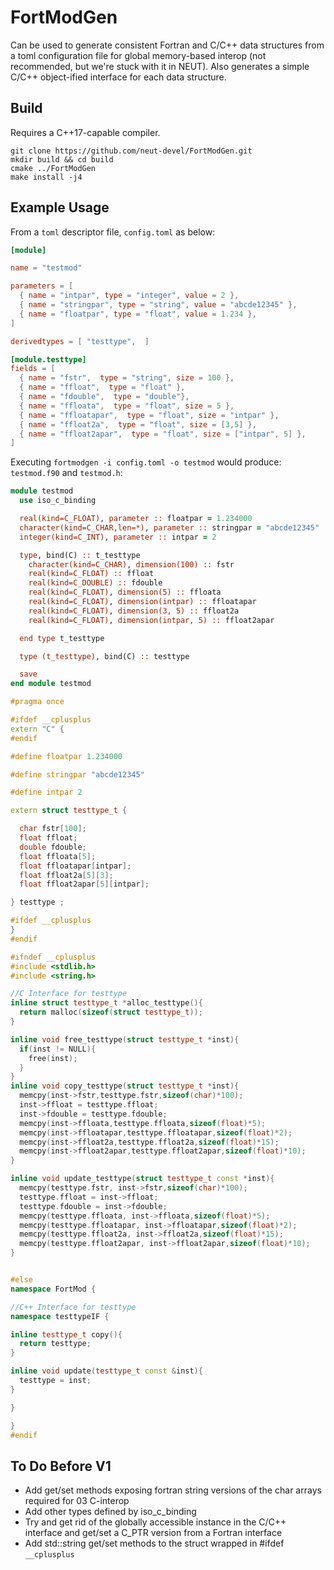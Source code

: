 # FortModGen

Can be used to generate consistent Fortran and C/C++ data structures from a toml configuration file for global memory-based interop (not recommended, but we're stuck with it in NEUT). Also generates a simple C/C++ object-ified interface for each data structure.

## Build

Requires a C++17-capable compiler.

```
git clone https://github.com/neut-devel/FortModGen.git
mkdir build && cd build
cmake ../FortModGen
make install -j4
```

## Example Usage

From a `toml` descriptor file, `config.toml` as below:

```toml
[module]

name = "testmod"

parameters = [
  { name = "intpar", type = "integer", value = 2 },
  { name = "stringpar", type = "string", value = "abcde12345" },
  { name = "floatpar", type = "float", value = 1.234 },
]

derivedtypes = [ "testtype",  ]

[module.testtype]
fields = [
  { name = "fstr",  type = "string", size = 100 },
  { name = "ffloat",  type = "float" },
  { name = "fdouble",  type = "double"},
  { name = "ffloata",  type = "float", size = 5 },
  { name = "ffloatapar",  type = "float", size = "intpar" },
  { name = "ffloat2a",  type = "float", size = [3,5] },
  { name = "ffloat2apar",  type = "float", size = ["intpar", 5] },
]

```

Executing `fortmodgen -i config.toml -o testmod` would produce: `testmod.f90` and `testmod.h`:

```fortran
module testmod
  use iso_c_binding

  real(kind=C_FLOAT), parameter :: floatpar = 1.234000
  character(kind=C_CHAR,len=*), parameter :: stringpar = "abcde12345"
  integer(kind=C_INT), parameter :: intpar = 2

  type, bind(C) :: t_testtype
    character(kind=C_CHAR), dimension(100) :: fstr
    real(kind=C_FLOAT) :: ffloat
    real(kind=C_DOUBLE) :: fdouble
    real(kind=C_FLOAT), dimension(5) :: ffloata
    real(kind=C_FLOAT), dimension(intpar) :: ffloatapar
    real(kind=C_FLOAT), dimension(3, 5) :: ffloat2a
    real(kind=C_FLOAT), dimension(intpar, 5) :: ffloat2apar

  end type t_testtype

  type (t_testtype), bind(C) :: testtype

  save
end module testmod

```

```c++
#pragma once

#ifdef __cplusplus
extern "C" {
#endif

#define floatpar 1.234000

#define stringpar "abcde12345"

#define intpar 2

extern struct testtype_t {

  char fstr[100];
  float ffloat;
  double fdouble;
  float ffloata[5];
  float ffloatapar[intpar];
  float ffloat2a[5][3];
  float ffloat2apar[5][intpar];

} testtype ;

#ifdef __cplusplus
}
#endif

#ifndef __cplusplus
#include <stdlib.h>
#include <string.h>

//C Interface for testtype
inline struct testtype_t *alloc_testtype(){
  return malloc(sizeof(struct testtype_t));
}

inline void free_testtype(struct testtype_t *inst){
  if(inst != NULL){
    free(inst);
  }
}
inline void copy_testtype(struct testtype_t *inst){
  memcpy(inst->fstr,testtype.fstr,sizeof(char)*100);
  inst->ffloat = testtype.ffloat;
  inst->fdouble = testtype.fdouble;
  memcpy(inst->ffloata,testtype.ffloata,sizeof(float)*5);
  memcpy(inst->ffloatapar,testtype.ffloatapar,sizeof(float)*2);
  memcpy(inst->ffloat2a,testtype.ffloat2a,sizeof(float)*15);
  memcpy(inst->ffloat2apar,testtype.ffloat2apar,sizeof(float)*10);
}

inline void update_testtype(struct testtype_t const *inst){
  memcpy(testtype.fstr, inst->fstr,sizeof(char)*100);
  testtype.ffloat = inst->ffloat;
  testtype.fdouble = inst->fdouble;
  memcpy(testtype.ffloata, inst->ffloata,sizeof(float)*5);
  memcpy(testtype.ffloatapar, inst->ffloatapar,sizeof(float)*2);
  memcpy(testtype.ffloat2a, inst->ffloat2a,sizeof(float)*15);
  memcpy(testtype.ffloat2apar, inst->ffloat2apar,sizeof(float)*10);
}


#else
namespace FortMod {

//C++ Interface for testtype
namespace testtypeIF {

inline testtype_t copy(){
  return testtype;
}

inline void update(testtype_t const &inst){
  testtype = inst;
}

}

}
#endif

```

## To Do Before V1

* Add get/set methods exposing fortran string versions of the char arrays required for 03 C-interop
* Add other types defined by iso_c_binding
* Try and get rid of the globally accessible instance in the C/C++ interface and get/set a C_PTR version from a Fortran interface
* Add std::string get/set methods to the struct wrapped in #ifdef `__cplusplus`